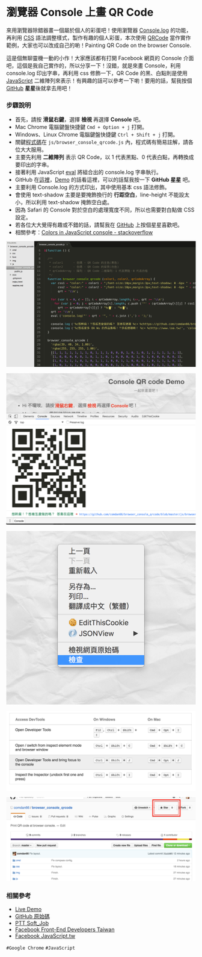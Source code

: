 # 瀏覽器 Console 上畫 QR Code

來用瀏覽器除錯器畫一個屬於個人的彩蛋吧！使用瀏覽器 [Console.log](https://developer.chrome.com/devtools/docs/console) 的功能，再利用 [CSS](http://www.w3schools.com/css/) 語法調整樣式，製作有趣的個人彩蛋，本次使用 [QRCode](https://zh.wikipedia.org/zh-tw/QR%E7%A2%BC) 當作實作範例，大家也可以改成自己的喲！Painting QR Code on the browser Console.

這是個無聊靈機一動的小作！大家應該都有打開 Facebook 網頁的 Console 介面吧，這個是我自己實作的，所以分享一下！沒錯，就是來畫 Console，利用 console.log 印出字串，再利用 css 修飾一下，QR Code 的黑、白點則是使用 [JavaScript](https://zh.wikipedia.org/zh-tw/JavaScript) 二維陣列來表示！有興趣的話可以參考一下喲！要用的話，幫我按個 [GitHub](https://github.com/comdan66/browser_console_qrcode) **星星**後就拿去用吧！

### 步驟說明

* 首先，請按 **滑鼠右鍵**，選擇 **檢視** 再選擇 **Console** 吧。
* Mac Chrome 電腦鍵盤快捷鍵 `Cmd + Option + j` 打開。
* Windows、Linux Chrome 電腦鍵盤快捷鍵 `Ctrl + Shift + j` 打開。
* 關鍵[程式碼](https://github.com/comdan66/browser_console_qrcode/blob/master/js/browser_console_qrcode.js)在 `js/browser_console_qrcode.js` 內，程式碼有簡易註解，請各位大大服用。
* 主要先利用 **二維陣列** 表示 QR Code，以 1 代表黑點、0 代表白點，再轉換成要印出的字串。
* 接著利用 JavaScript [eval](http://www.w3schools.com/jsref/jsref_eval.asp) 將組合出的 console.log 字串執行。
* GitHub 在[這裡](https://github.com/comdan66/browser_console_qrcode)，[Demo](https://works.ioa.tw/browser_console_qrcode/index.html) 的話看這裡，可以的話幫我按一下 **GitHub 星星** 吧。
* 主要利用 Console.log 的方式印出，其中使用基本 css 語法修飾。
* 會使用 text-shadow 主要是要掩飾換行的 **行距空白**，line-height 不能設太小，所以利用 text-shadow 掩飾空白處。
* 因為 Safari 的 Console 對於空白的處理寬度不同，所以也需要對白點做 CSS 設定。
* 若各位大大覺得有趣或不錯的話，請幫我在 [GitHub](https://github.com/comdan66/browser_console_qrcode) 上按個星星喜歡吧。
* 相關參考：[Colors in JavaScript console - stackoverflow](http://stackoverflow.com/questions/7505623/colors-in-javascript-console)

![程式碼在 js/browser_console_qrcode.js 內，程式碼有簡易註解，主要利用 Console.log 的方式去印出，其中使用基本 css 語法修飾，會使用 text-shadow 主要是要掩飾換行的行距空白，line-height 不能設太小，所以利用 text-shadow 掩飾空白處](img/001.png)

![瀏覽器 Console 介面內的 QR Code 樣式](img/002.png)

![滑鼠按右鍵，開啟 「檢視」 後選擇 「Console」，即可看到 QR Code](img/003.png)

![若使用 Google Chrome 則可以使用 Chrome 快捷鍵，Mac Chrome 電腦鍵盤快捷鍵 Cmd + Option + j，Windows、Linux Chrome 電腦鍵盤快捷鍵 Ctrl + Shift + j](img/004.png)

![若各位大大覺得有趣或不錯的話，請幫我在 GitHub 上按個喜歡吧！若想引用的話，按喜歡後全部授權給你喲](img/005.png)

### 相關參考
* [Live Demo](https://works.ioa.tw/browser_console_qrcode/index.html)
* [GitHub 原始碼](https://github.com/comdan66/browser_console_qrcode)
* [PTT Soft_Job](https://www.ptt.cc/bbs/Soft_Job/M.1465179541.A.7AE.html)
* [Facebook Front-End Developers Taiwan](https://www.facebook.com/groups/f2e.tw/permalink/1008440282526670/)
* [Facebook JavaScript.tw](https://www.facebook.com/groups/javascript.tw/permalink/786607411440599)

`#Google Chrome` `#JavaScript`